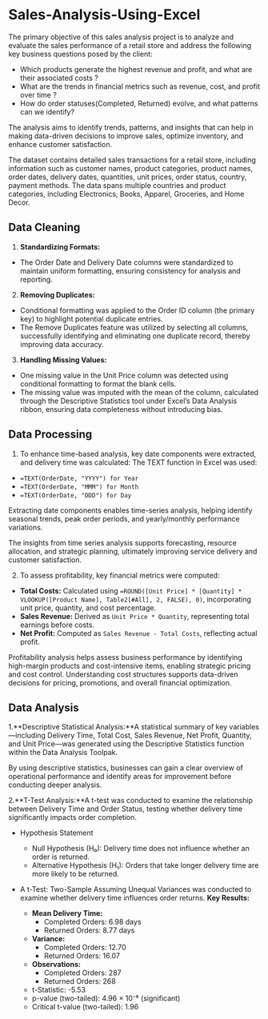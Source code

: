 # Sales-Analysis-Using-Excel

The primary objective of this sales analysis project is to analyze and evaluate the sales performance of a retail store and address the following key business questions posed by the client:
- Which products generate the highest revenue and profit, and what are their associated costs ?
- What are the trends in financial metrics such as revenue, cost, and profit over time ?
- How do order statuses(Completed, Returned) evolve, and what patterns can we identify?

The analysis aims to identify trends, patterns, and insights that can help in making data-driven decisions to improve sales, optimize inventory, and enhance customer satisfaction. 

The dataset contains detailed sales transactions for a retail store, including information such as customer names, product categories, product names, order dates, delivery dates, quantities, unit prices, order status, country, payment methods. The data spans multiple countries and product categories, including Electronics, Books, Apparel, Groceries, and Home Decor.

## Data Cleaning

1. <b>Standardizing Formats:</b>
  - The Order Date and Delivery Date columns were standardized to maintain uniform formatting, ensuring consistency for analysis and reporting.
    
2. <b>Removing Duplicates:</b>
  - Conditional formatting was applied to the Order ID column (the primary key) to highlight potential duplicate entries.
  - The Remove Duplicates feature was utilized by selecting all columns, successfully identifying and eliminating one duplicate record, thereby improving data accuracy.
    
3. <b>Handling Missing Values:</b>
  - One missing value in the Unit Price column was detected using conditional formatting to format the blank cells.
  - The missing value was imputed with the mean of the column, calculated through the Descriptive Statistics tool under Excel’s Data Analysis ribbon, ensuring data 
    completeness without introducing bias.

## Data Processing

1. To enhance time-based analysis, key date components were extracted, and delivery time was calculated:
The TEXT function in Excel was used:
- `=TEXT(OrderDate, "YYYY") for Year`
- `=TEXT(OrderDate, "MMM") for Month`
- `=TEXT(OrderDate, "DDD") for Day`

Extracting date components enables time-series analysis, helping identify seasonal trends, peak order periods, and yearly/monthly performance variations.

The insights from time series analysis supports forecasting, resource allocation, and strategic planning, ultimately improving service delivery and customer 
satisfaction. 

2. To assess profitability, key financial metrics were computed:

- <b>Total Costs:</b> Calculated using `=ROUND([Unit Price] * [Quantity] * VLOOKUP([Product Name], Table2[#All], 2, FALSE), 0)`, incorporating unit price, quantity, and cost percentage.
- <b>Sales Revenue:</b> Derived as `Unit Price * Quantity`, representing total earnings before costs.
- <b>Net Profit:</b> Computed as `Sales Revenue - Total Costs`, reflecting actual profit.

Profitability analysis helps assess business performance by identifying high-margin products and cost-intensive items, enabling strategic pricing and cost control. Understanding cost structures supports data-driven decisions for pricing, promotions, and overall financial optimization.

## Data Analysis
1.**Descriptive Statistical Analysis:**A statistical summary of key variables—including Delivery Time, Total Cost, Sales Revenue, Net Profit, Quantity, and Unit Price—was generated using the Descriptive Statistics function within the Data Analysis Toolpak.

By using descriptive statistics, businesses can gain a clear overview of operational performance and identify areas for improvement before conducting deeper analysis.

2.**T-Test Analysis:**A t-test was conducted to examine the relationship between Delivery Time and Order Status, testing whether delivery time significantly impacts order completion.
- Hypothesis Statement
  - Null Hypothesis (H₀): Delivery time does not influence whether an order is returned.
  - Alternative Hypothesis (H₁): Orders that take longer delivery time are more likely to be returned.

- A t-Test: Two-Sample Assuming Unequal Variances was conducted to examine whether delivery time influences order returns.
  <b>Key Results:</b>
  - <b>Mean Delivery Time:</b>
    - Completed Orders: 6.98 days
    - Returned Orders: 8.77 days
  - <b>Variance:</b>
    - Completed Orders: 12.70
    - Returned Orders: 16.07
  - <b>Observations:</b>
    - Completed Orders: 287
    - Returned Orders: 268
  - t-Statistic: -5.53
  - p-value (two-tailed): 4.96 × 10⁻⁸ (significant)
  - Critical t-value (two-tailed): 1.96
  
